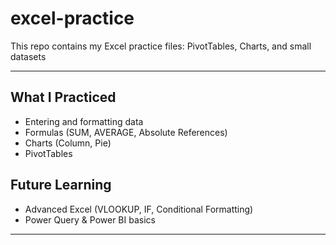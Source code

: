 # excel-practice
This repo contains my Excel practice files: PivotTables, Charts, and small datasets

---
## What I Practiced
- Entering and formatting data  
- Formulas (SUM, AVERAGE, Absolute References)  
- Charts (Column, Pie)  
- PivotTables  

## Future Learning
- Advanced Excel (VLOOKUP, IF, Conditional Formatting)  
- Power Query & Power BI basics  

---
